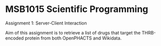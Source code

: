 # MSB1015 Scientific Programming
Assignment 1: Server-Client Interaction

Aim of this assignment is to retrieve a list of drugs that target the THRB-encoded protein from both OpenPHACTS and Wikidata.
